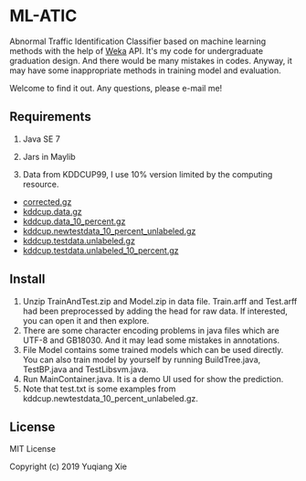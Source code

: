 # ML-ATIC
Abnormal Traffic Identification Classifier based on machine learning methods with the help of [Weka](https://www.cs.waikato.ac.nz/ml/weka/) API. It's my code for undergraduate graduation design. And there would be many mistakes in codes. Anyway, it may have some inappropriate methods in training model and evaluation. 

Welcome to find it out. Any questions, please e-mail me!

## Requirements

1. Java SE 7

2. Jars in Maylib

3. Data from KDDCUP99, I use 10% version limited by the computing resource.

- [corrected.gz](https://github.com/IndexFziQ/ML-ATIC/blob/master/corrected.gz) 
- [kddcup.data.gz](https://github.com/IndexFziQ/ML-ATIC/blob/master/kddcup.data.gz) 
- [kddcup.data_10_percent.gz](https://github.com/IndexFziQ/ML-ATIC/blob/master/kddcup.data_10_percent.gz) 
- [kddcup.newtestdata_10_percent_unlabeled.gz](https://github.com/IndexFziQ/ML-ATIC/blob/master/kddcup.newtestdata_10_percent_unlabeled.gz) 
- [kddcup.testdata.unlabeled.gz](https://github.com/IndexFziQ/ML-ATIC/blob/master/kddcup.testdata.unlabeled.gz)
- [kddcup.testdata.unlabeled_10_percent.gz](https://github.com/IndexFziQ/ML-ATIC/blob/master/kddcup.testdata.unlabeled_10_percent.gz)   

## Install

1. Unzip TrainAndTest.zip and Model.zip in data file. Train.arff and Test.arff had been preprocessed by adding the head for raw data. If interested, you can open it and then explore.
2. There are some character encoding problems in java files which are UTF-8 and GB18030. And it may lead some mistakes in annotations.
3. File Model contains some trained models which can be used directly. You can also train model by yourself by running BuildTree.java, TestBP.java and TestLibsvm.java.
3. Run MainContainer.java. It is a demo UI used for show the prediction.
4. Note that test.txt is some examples from kddcup.newtestdata_10_percent_unlabeled.gz. 

## License

MIT License

Copyright (c) 2019 Yuqiang Xie
